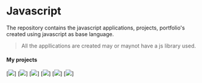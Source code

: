 # Javascript
The repository contains the javascript applications, projects, portfolio's created using javascript as base language.
>All the appllications are created may or maynot have a js library used.
#### My projects
[![](https://img.shields.io/badge/-Budget%20App-0a0a0a.svg?style=flat&colorA=0a0a0a)]  [![](https://img.shields.io/badge/-Dice%20Games-0a0a0a.svg?style=flat&colorA=0a0a0a)]
[![](https://img.shields.io/badge/-Countdown%20Timer-0a0a0a.svg?style=flat&colorA=0a0a0a)]  [![](https://img.shields.io/badge/-Notes%20App-0a0a0a.svg?style=flat&colorA=0a0a0a)]
[![](https://img.shields.io/badge/-password%20generator-0a0a0a.svg?style=flat&colorA=0a0a0a)]  [![](https://img.shields.io/badge/-Sample%20Model-0a0a0a.svg?style=flat&colorA=0a0a0a)]


